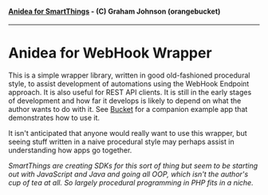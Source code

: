 #### [Anidea for SmartThings](../../../README.md) - (C) Graham Johnson (orangebucket)
---

# Anidea for WebHook Wrapper
This is a simple wrapper library, written in good old-fashioned procedural style, to assist development of automations using the WebHook Endpoint approach. It is also useful for REST API clients. It is still in the early stages of development and how far it develops is likely to depend on what the author wants to do with it.  See [Bucket](../bucket/) for a companion example app that demonstrates how to use it.  

It isn't anticipated that anyone would really want to use this wrapper, but seeing stuff written in a naive procedural style may perhaps assist in understanding how apps go together.

*SmartThings are creating SDKs for this sort of thing but seem to be starting out with JavaScript and Java and going all OOP, which isn't the author's cup of tea at all. So largely procedural programming in PHP fits in a niche.*
